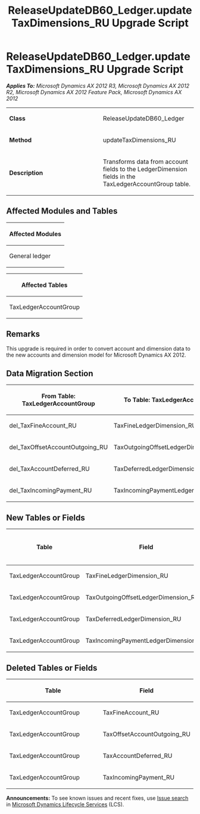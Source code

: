﻿---
title: ReleaseUpdateDB60_Ledger.updateTaxDimensions_RU Upgrade Script
TOCTitle: ReleaseUpdateDB60_Ledger.updateTaxDimensions_RU Upgrade Script
ms:assetid: b84db528-ffa0-cfa5-668d-6038ffc20ac9
ms:mtpsurl: https://msdn.microsoft.com/en-us/library/JJ737078(v=AX.60)
ms:contentKeyID: 49710760
ms.date: 05/18/2015
mtps_version: v=AX.60
---

# ReleaseUpdateDB60\_Ledger.updateTaxDimensions\_RU Upgrade Script 


_**Applies To:** Microsoft Dynamics AX 2012 R3, Microsoft Dynamics AX 2012 R2, Microsoft Dynamics AX 2012 Feature Pack, Microsoft Dynamics AX 2012_

<table>
<colgroup>
<col style="width: 50%" />
<col style="width: 50%" />
</colgroup>
<tbody>
<tr class="odd">
<td><p><strong>Class</strong></p></td>
<td><p>ReleaseUpdateDB60_Ledger</p></td>
</tr>
<tr class="even">
<td><p><strong>Method</strong></p></td>
<td><p>updateTaxDimensions_RU</p></td>
</tr>
<tr class="odd">
<td><p><strong>Description</strong></p></td>
<td><p>Transforms data from account fields to the LedgerDimension fields in the TaxLedgerAccountGroup table.</p></td>
</tr>
</tbody>
</table>


## Affected Modules and Tables

<table>
<colgroup>
<col style="width: 100%" />
</colgroup>
<thead>
<tr class="header">
<th><p>Affected Modules</p></th>
</tr>
</thead>
<tbody>
<tr class="odd">
<td><p>General ledger</p></td>
</tr>
</tbody>
</table>


<table>
<colgroup>
<col style="width: 100%" />
</colgroup>
<thead>
<tr class="header">
<th><p>Affected Tables</p></th>
</tr>
</thead>
<tbody>
<tr class="odd">
<td><p>TaxLedgerAccountGroup</p></td>
</tr>
</tbody>
</table>


## Remarks

This upgrade is required in order to convert account and dimension data to the new accounts and dimension model for Microsoft Dynamics AX 2012.

## Data Migration Section

<table>
<colgroup>
<col style="width: 50%" />
<col style="width: 50%" />
</colgroup>
<thead>
<tr class="header">
<th><p>From Table: TaxLedgerAccountGroup</p></th>
<th><p>To Table: TaxLedgerAccountGroup</p></th>
</tr>
</thead>
<tbody>
<tr class="odd">
<td><p>del_TaxFineAccount_RU</p></td>
<td><p>TaxFineLedgerDimension_RU</p></td>
</tr>
<tr class="even">
<td><p>del_TaxOffsetAccountOutgoing_RU</p></td>
<td><p>TaxOutgoingOffsetLedgerDimension_RU</p></td>
</tr>
<tr class="odd">
<td><p>del_TaxAccountDeferred_RU</p></td>
<td><p>TaxDeferredLedgerDimension_RU</p></td>
</tr>
<tr class="even">
<td><p>del_TaxIncomingPayment_RU</p></td>
<td><p>TaxIncomingPaymentLedgerDimension_RU</p></td>
</tr>
</tbody>
</table>


## New Tables or Fields

<table>
<colgroup>
<col style="width: 33%" />
<col style="width: 33%" />
<col style="width: 33%" />
</colgroup>
<thead>
<tr class="header">
<th><p>Table</p></th>
<th><p>Field</p></th>
<th><p>Extended Data Type</p>
<p>-or- Base Enum</p></th>
</tr>
</thead>
<tbody>
<tr class="odd">
<td><p>TaxLedgerAccountGroup</p></td>
<td><p>TaxFineLedgerDimension_RU</p></td>
<td><p>LedgerDimensionDefaultAccount</p></td>
</tr>
<tr class="even">
<td><p>TaxLedgerAccountGroup</p></td>
<td><p>TaxOutgoingOffsetLedgerDimension_RU</p></td>
<td><p>LedgerDimensionDefaultAccount</p></td>
</tr>
<tr class="odd">
<td><p>TaxLedgerAccountGroup</p></td>
<td><p>TaxDeferredLedgerDimension_RU</p></td>
<td><p>LedgerDimensionDefaultAccount</p></td>
</tr>
<tr class="even">
<td><p>TaxLedgerAccountGroup</p></td>
<td><p>TaxIncomingPaymentLedgerDimension_RU</p></td>
<td><p>LedgerDimensionDefaultAccount</p></td>
</tr>
</tbody>
</table>


## Deleted Tables or Fields

<table>
<colgroup>
<col style="width: 50%" />
<col style="width: 50%" />
</colgroup>
<thead>
<tr class="header">
<th><p>Table</p></th>
<th><p>Field</p></th>
</tr>
</thead>
<tbody>
<tr class="odd">
<td><p>TaxLedgerAccountGroup</p></td>
<td><p>TaxFineAccount_RU</p></td>
</tr>
<tr class="even">
<td><p>TaxLedgerAccountGroup</p></td>
<td><p>TaxOffsetAccountOutgoing_RU</p></td>
</tr>
<tr class="odd">
<td><p>TaxLedgerAccountGroup</p></td>
<td><p>TaxAccountDeferred_RU</p></td>
</tr>
<tr class="even">
<td><p>TaxLedgerAccountGroup</p></td>
<td><p>TaxIncomingPayment_RU</p></td>
</tr>
</tbody>
</table>

  
**Announcements:** To see known issues and recent fixes, use [Issue search](http://go.microsoft.com/fwlink/?linkid=389258) in [Microsoft Dynamics Lifecycle Services](http://go.microsoft.com/fwlink/?linkid=306505) (LCS).

